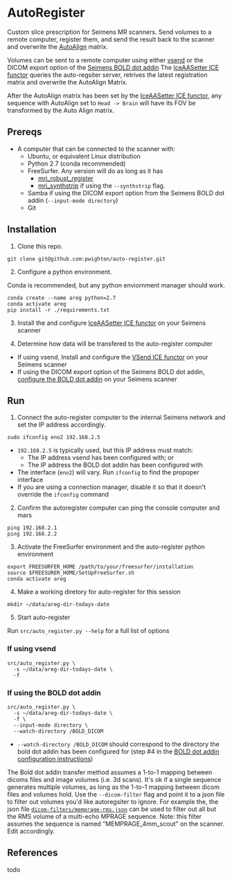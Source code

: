 # AutoRegister

Custom slice prescription for Seimens MR scanners.  Send volumes to a remote computer, register them, and send the result back to the scanner and overwrite the [AutoAlign](https://www.siemens-healthineers.com/en-us/magnetic-resonance-imaging/options-and-upgrades/clinical-applications/autoalign) matrix.

Volumes can be sent to a remote computer using either [vsend](https://github.com/mriMotionCorrection/vsend) or the DICOM export option of the [Seimens BOLD dot addin](https://www.siemens-healthineers.com/en-us/magnetic-resonance-imaging/options-and-upgrades/clinical-applications/bold-3d-evaluation)  The [IceAASetter ICE functor](https://github.com/pwighton/IceAASetter/) queries the auto-regsiter server, retrives the latest registration matrix and overwrite the AutoAlign Matrix.

After the AutoAlign matrix has been set by the [IceAASetter ICE functor](https://github.com/pwighton/IceAASetter/), any sequence with AutoAlign set to `Head -> Brain` will have its FOV be transformed by the Auto Align matrix.

## Prereqs

- A computer that can be connected to the scanner with:
  - Ubuntu, or equivalent Linux distribution
  - Python 2.7 (conda recommended)
  - FreeSurfer.  Any version will do as long as it has
    - [mri_robust_register](https://surfer.nmr.mgh.harvard.edu/fswiki/mri_robust_register)
    - [mri_synthstrip](https://surfer.nmr.mgh.harvard.edu/docs/synthstrip/) if using the `--synthstrip` flag.
  - Samba if using the DICOM export option from the Seimens BOLD dot addin (`--input-mode directory`)
  - Git

## Installation

1) Clone this repo.

```
git clone git@github.com:pwighton/auto-register.git
```

2) Configure a python environment.

Conda is recommended, but any python enviornment manager should work.

```
conda create --name areg python=2.7
conda activate areg
pip install -r ./requirements.txt
```

3) Install the and configure [IceAASetter ICE functor](https://github.com/pwighton/IceAASetter/) on your Seimens scanner

4) Determine how data will be transfered to the auto-register computer

- If using vsend, Install and configure the [VSend ICE functor](https://github.com/pwighton/VSend) on your Seimens scanner
- If using the DICOM export option of the Seimens BOLD dot addin, [configure the BOLD dot addin](doc/bold-dotaddin-config-instructions.md) on your Seimens scanner

## Run

1) Connect the auto-register computer to the internal Seimens network and set the IP address accordingly.

```
sudo ifconfig eno2 192.168.2.5
```

- `192.168.2.5` is typically used, but this IP address must match:
  - The IP address vsend has been configured with; or
  - The IP address the BOLD dot addin has been configured with
- The interface (`eno2`) will vary.  Run `ifconfig` to find the propoper interface
- If you are using a connection manager, disable it so that it doesn't override the `ifconfig` command

2) Confirm the autoregister computer can ping the console computer and mars

```
ping 192.168.2.1
ping 192.168.2.2
```

3) Activate the FreeSurfer environment and the auto-register python environment

```
export FREESURFER_HOME /path/to/your/freesurfer/installation
source $FREESURER_HOME/SetUpFreeSurfer.sh
conda activate areg
```

4) Make a working diretory for auto-register for this session

```
mkdir ~/data/areg-dir-todays-date
```

5) Start auto-register

Run `src/auto_register.py --help` for a full list of options

### If using vsend

```
src/auto_register.py \
  -s ~/data/areg-dir-todays-date \
  -f
```

### If using the BOLD dot addin

```
src/auto_register.py \
  -s ~/data/areg-dir-todays-date \
  -f \
  --input-mode directory \
  --watch-directory /BOLD_DICOM
```

- `--watch-directory /BOLD_DICOM` should correspond to the directory the bold dot addin has been configured for (step #4 in the [BOLD dot addin configuration instructions](doc/bold-dotaddin-config-instructions.md))

The Bold dot addin transfer method assumes a 1-to-1 mapping between dicoms files and image volumes (i.e. 3d scans).  It's ok if a single sequence generates multiple volumes, as long as the 1-to-1 mapping between dicom files and volumes hold.  Use the `--dicom-filter` flag and point it to a json file to filter out volumes you'd like autoregsiter to ignore.  For example the, the json file [`dicom-filters/memprage-rms.json`](dicom-filters/memprage-rms.json) can be used to filter out all but the RMS volume of a multi-echo MPRAGE sequence.  Note: this filter assumes the sequence is named "MEMPRAGE_4mm_scout" on the scanner.  Edit accordingly.

## References

todo


